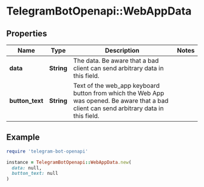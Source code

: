 # TelegramBotOpenapi::WebAppData

## Properties

| Name | Type | Description | Notes |
| ---- | ---- | ----------- | ----- |
| **data** | **String** | The data. Be aware that a bad client can send arbitrary data in this field. |  |
| **button_text** | **String** | Text of the web_app keyboard button from which the Web App was opened. Be aware that a bad client can send arbitrary data in this field. |  |

## Example

```ruby
require 'telegram-bot-openapi'

instance = TelegramBotOpenapi::WebAppData.new(
  data: null,
  button_text: null
)
```

